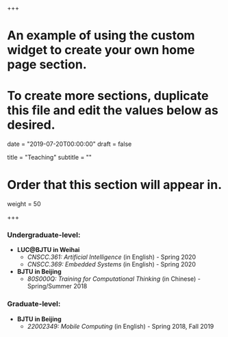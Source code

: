 +++
# An example of using the custom widget to create your own home page section.
# To create more sections, duplicate this file and edit the values below as desired.

date = "2019-07-20T00:00:00"
draft = false

title = "Teaching"
subtitle = ""

# Order that this section will appear in.
weight = 50

+++

### Undergraduate-level: 

* **LUC@BJTU in Weihai**
  - _CNSCC.361: Artificial Intelligence_ (in English) - Spring 2020
  - _CNSCC.369: Embedded Systems_ (in English) - Spring 2020
* **BJTU in Beijing**
  - _80S000Q: Training for Computational Thinking_ (in Chinese) - Spring/Summer 2018 

### Graduate-level: 

* **BJTU in Beijing**
  - _22002349: Mobile Computing_ (in English) - Spring 2018, Fall 2019 